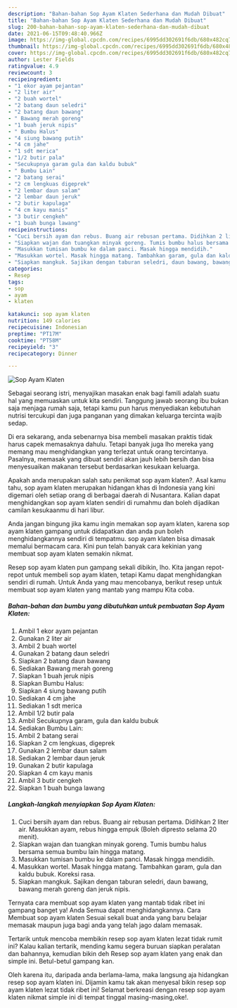 ```yaml
---
description: "Bahan-bahan Sop Ayam Klaten Sederhana dan Mudah Dibuat"
title: "Bahan-bahan Sop Ayam Klaten Sederhana dan Mudah Dibuat"
slug: 200-bahan-bahan-sop-ayam-klaten-sederhana-dan-mudah-dibuat
date: 2021-06-15T09:48:40.966Z
image: https://img-global.cpcdn.com/recipes/6995dd302691f6db/680x482cq70/sop-ayam-klaten-foto-resep-utama.jpg
thumbnail: https://img-global.cpcdn.com/recipes/6995dd302691f6db/680x482cq70/sop-ayam-klaten-foto-resep-utama.jpg
cover: https://img-global.cpcdn.com/recipes/6995dd302691f6db/680x482cq70/sop-ayam-klaten-foto-resep-utama.jpg
author: Lester Fields
ratingvalue: 4.9
reviewcount: 3
recipeingredient:
- "1 ekor ayam pejantan"
- "2 liter air"
- "2 buah wortel"
- "2 batang daun seledri"
- "2 batang daun bawang"
- " Bawang merah goreng"
- "1 buah jeruk nipis"
- " Bumbu Halus"
- "4 siung bawang putih"
- "4 cm jahe"
- "1 sdt merica"
- "1/2 butir pala"
- "Secukupnya garam gula dan kaldu bubuk"
- " Bumbu Lain"
- "2 batang serai"
- "2 cm lengkuas digeprek"
- "2 lembar daun salam"
- "2 lembar daun jeruk"
- "2 butir kapulaga"
- "4 cm kayu manis"
- "3 butir cengkeh"
- "1 buah bunga lawang"
recipeinstructions:
- "Cuci bersih ayam dan rebus. Buang air rebusan pertama. Didihkan 2 liter air. Masukkan ayam, rebus hingga empuk (Boleh dipresto selama 20 menit)."
- "Siapkan wajan dan tuangkan minyak goreng. Tumis bumbu halus bersama semua bumbu lain hingga matang."
- "Masukkan tumisan bumbu ke dalam panci. Masak hingga mendidih."
- "Masukkan wortel. Masak hingga matang. Tambahkan garam, gula dan kaldu bubuk. Koreksi rasa."
- "Siapkan mangkuk. Sajikan dengan taburan seledri, daun bawang, bawang merah goreng dan jeruk nipis."
categories:
- Resep
tags:
- sop
- ayam
- klaten

katakunci: sop ayam klaten 
nutrition: 149 calories
recipecuisine: Indonesian
preptime: "PT17M"
cooktime: "PT58M"
recipeyield: "3"
recipecategory: Dinner

---
```



![Sop Ayam Klaten](https://img-global.cpcdn.com/recipes/6995dd302691f6db/680x482cq70/sop-ayam-klaten-foto-resep-utama.jpg)

Sebagai seorang istri, menyajikan masakan enak bagi famili adalah suatu hal yang memuaskan untuk kita sendiri. Tanggung jawab seorang ibu bukan saja menjaga rumah saja, tetapi kamu pun harus menyediakan kebutuhan nutrisi tercukupi dan juga panganan yang dimakan keluarga tercinta wajib sedap.

Di era  sekarang, anda sebenarnya bisa membeli masakan praktis tidak harus capek memasaknya dahulu. Tetapi banyak juga lho mereka yang memang mau menghidangkan yang terlezat untuk orang tercintanya. Pasalnya, memasak yang dibuat sendiri akan jauh lebih bersih dan bisa menyesuaikan makanan tersebut berdasarkan kesukaan keluarga. 



Apakah anda merupakan salah satu penikmat sop ayam klaten?. Asal kamu tahu, sop ayam klaten merupakan hidangan khas di Indonesia yang kini digemari oleh setiap orang di berbagai daerah di Nusantara. Kalian dapat menghidangkan sop ayam klaten sendiri di rumahmu dan boleh dijadikan camilan kesukaanmu di hari libur.

Anda jangan bingung jika kamu ingin memakan sop ayam klaten, karena sop ayam klaten gampang untuk didapatkan dan anda pun boleh menghidangkannya sendiri di tempatmu. sop ayam klaten bisa dimasak memalui bermacam cara. Kini pun telah banyak cara kekinian yang membuat sop ayam klaten semakin nikmat.

Resep sop ayam klaten pun gampang sekali dibikin, lho. Kita jangan repot-repot untuk membeli sop ayam klaten, tetapi Kamu dapat menghidangkan sendiri di rumah. Untuk Anda yang mau mencobanya, berikut resep untuk membuat sop ayam klaten yang mantab yang mampu Kita coba.

<!--inarticleads1-->

##### Bahan-bahan dan bumbu yang dibutuhkan untuk pembuatan Sop Ayam Klaten:

1. Ambil 1 ekor ayam pejantan
1. Gunakan 2 liter air
1. Ambil 2 buah wortel
1. Gunakan 2 batang daun seledri
1. Siapkan 2 batang daun bawang
1. Sediakan  Bawang merah goreng
1. Siapkan 1 buah jeruk nipis
1. Siapkan  Bumbu Halus:
1. Siapkan 4 siung bawang putih
1. Sediakan 4 cm jahe
1. Sediakan 1 sdt merica
1. Ambil 1/2 butir pala
1. Ambil Secukupnya garam, gula dan kaldu bubuk
1. Sediakan  Bumbu Lain:
1. Ambil 2 batang serai
1. Siapkan 2 cm lengkuas, digeprek
1. Gunakan 2 lembar daun salam
1. Sediakan 2 lembar daun jeruk
1. Gunakan 2 butir kapulaga
1. Siapkan 4 cm kayu manis
1. Ambil 3 butir cengkeh
1. Siapkan 1 buah bunga lawang




<!--inarticleads2-->

##### Langkah-langkah menyiapkan Sop Ayam Klaten:

1. Cuci bersih ayam dan rebus. Buang air rebusan pertama. Didihkan 2 liter air. Masukkan ayam, rebus hingga empuk (Boleh dipresto selama 20 menit).
1. Siapkan wajan dan tuangkan minyak goreng. Tumis bumbu halus bersama semua bumbu lain hingga matang.
1. Masukkan tumisan bumbu ke dalam panci. Masak hingga mendidih.
1. Masukkan wortel. Masak hingga matang. Tambahkan garam, gula dan kaldu bubuk. Koreksi rasa.
1. Siapkan mangkuk. Sajikan dengan taburan seledri, daun bawang, bawang merah goreng dan jeruk nipis.




Ternyata cara membuat sop ayam klaten yang mantab tidak ribet ini gampang banget ya! Anda Semua dapat menghidangkannya. Cara Membuat sop ayam klaten Sesuai sekali buat anda yang baru belajar memasak maupun juga bagi anda yang telah jago dalam memasak.

Tertarik untuk mencoba membikin resep sop ayam klaten lezat tidak rumit ini? Kalau kalian tertarik, mending kamu segera buruan siapkan peralatan dan bahannya, kemudian bikin deh Resep sop ayam klaten yang enak dan simple ini. Betul-betul gampang kan. 

Oleh karena itu, daripada anda berlama-lama, maka langsung aja hidangkan resep sop ayam klaten ini. Dijamin kamu tak akan menyesal bikin resep sop ayam klaten lezat tidak ribet ini! Selamat berkreasi dengan resep sop ayam klaten nikmat simple ini di tempat tinggal masing-masing,oke!.

